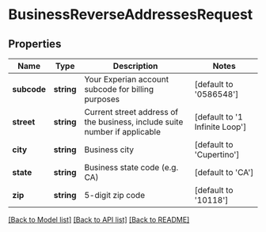 # BusinessReverseAddressesRequest

## Properties
Name | Type | Description | Notes
------------ | ------------- | ------------- | -------------
**subcode** | **string** | Your Experian account subcode for billing purposes | [default to '0586548']
**street** | **string** | Current street address of the business, include suite number if applicable | [default to '1 Infinite Loop']
**city** | **string** | Business city | [default to 'Cupertino']
**state** | **string** | Business state code (e.g. CA) | [default to 'CA']
**zip** | **string** | 5-digit zip code | [default to '10118']

[[Back to Model list]](../README.md#documentation-for-models) [[Back to API list]](../README.md#documentation-for-api-endpoints) [[Back to README]](../README.md)


